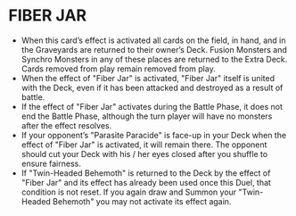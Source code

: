 # FIBER JAR

*   When this card’s effect is activated all cards on the field, in hand, and in the Graveyards are returned to their owner’s Deck. Fusion Monsters and Synchro Monsters in any of these places are returned to the Extra Deck. Cards removed from play remain removed from play.
*   When the effect of "Fiber Jar" is activated, "Fiber Jar" itself is united with the Deck, even if it has been attacked and destroyed as a result of battle.
*   If the effect of "Fiber Jar" activates during the Battle Phase, it does not end the Battle Phase, although the turn player will have no monsters after the effect resolves.
*   If your opponent’s "Parasite Paracide" is face-up in your Deck when the effect of "Fiber Jar" is activated, it will remain there. The opponent should cut your Deck with his / her eyes closed after you shuffle to ensure fairness.
*   If "Twin-Headed Behemoth" is returned to the Deck by the effect of "Fiber Jar" and its effect has already been used once this Duel, that condition is not reset. If you again draw and Summon your "Twin-Headed Behemoth" you may not activate its effect again.
